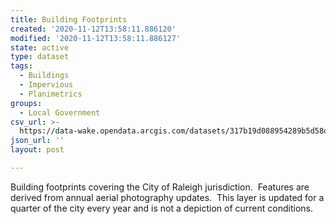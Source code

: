 ```yaml
---
title: Building Footprints
created: '2020-11-12T13:58:11.886120'
modified: '2020-11-12T13:58:11.886127'
state: active
type: dataset
tags:
  - Buildings
  - Impervious
  - Planimetrics
groups:
  - Local Government
csv_url: >-
  https://data-wake.opendata.arcgis.com/datasets/317b19d088954289b5d58d27ab91a8dc_0.csv?outSR=%7B%22latestWkid%22%3A2264%2C%22wkid%22%3A102719%7D
json_url: ''
layout: post

---
```

Building footprints covering the City of Raleigh jurisdiction.  Features are derived from annual aerial photography updates.  This layer is updated for a quarter of the city every year and is not a depiction of current conditions.
